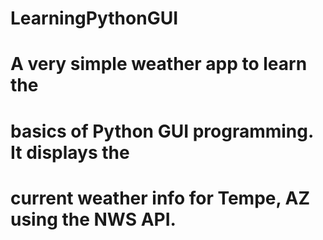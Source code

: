 # LearningPythonGUI
#   A very simple weather app to learn the
#   basics of Python GUI programming. It displays the 
#   current weather info for Tempe, AZ using the NWS API.
